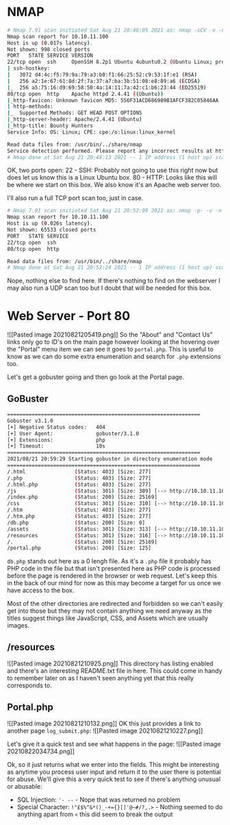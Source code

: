 # NMAP
```bash
# Nmap 7.91 scan initiated Sat Aug 21 20:48:05 2021 as: nmap -sCV -v -n -oA nmap/nmap_Initial 10.10.11.100
Nmap scan report for 10.10.11.100
Host is up (0.017s latency).
Not shown: 998 closed ports
PORT   STATE SERVICE VERSION
22/tcp open  ssh     OpenSSH 8.2p1 Ubuntu 4ubuntu0.2 (Ubuntu Linux; protocol 2.0)
| ssh-hostkey: 
|   3072 d4:4c:f5:79:9a:79:a3:b0:f1:66:25:52:c9:53:1f:e1 (RSA)
|   256 a2:1e:67:61:8d:2f:7a:37:a7:ba:3b:51:08:e8:89:a6 (ECDSA)
|_  256 a5:75:16:d9:69:58:50:4a:14:11:7a:42:c1:b6:23:44 (ED25519)
80/tcp open  http    Apache httpd 2.4.41 ((Ubuntu))
|_http-favicon: Unknown favicon MD5: 556F31ACD686989B1AFCF382C05846AA
| http-methods: 
|_  Supported Methods: GET HEAD POST OPTIONS
|_http-server-header: Apache/2.4.41 (Ubuntu)
|_http-title: Bounty Hunters
Service Info: OS: Linux; CPE: cpe:/o:linux:linux_kernel

Read data files from: /usr/bin/../share/nmap
Service detection performed. Please report any incorrect results at https://nmap.org/submit/ .
# Nmap done at Sat Aug 21 20:48:13 2021 -- 1 IP address (1 host up) scanned in 7.79 seconds
```

OK, two ports open:
22 - SSH: Probably not going to use this right now but does let us know this is a Linux Ubuntu box.
80 - HTTP: Looks like this will be where we start on this box. We also know it's an Apache web server too.

I'll also run a full TCP port scan too, just in case.
```bash
# Nmap 7.91 scan initiated Sat Aug 21 20:52:09 2021 as: nmap -p- -v -n -oA nmap/nmap_FullTCP 10.10.11.100
Nmap scan report for 10.10.11.100
Host is up (0.026s latency).
Not shown: 65533 closed ports
PORT   STATE SERVICE
22/tcp open  ssh
80/tcp open  http

Read data files from: /usr/bin/../share/nmap
# Nmap done at Sat Aug 21 20:52:24 2021 -- 1 IP address (1 host up) scanned in 14.59 seconds
```
Nope, nothing else to find here. If there's nothing to find on the webserver I may also run a UDP scan too but I doubt that will be needed for this box.

# Web Server - Port 80
![[Pasted image 20210821205419.png]]
So the "About" and "Contact Us" links only go to ID's on the main page however looking at the hovering over the "Portal" menu item we can see it goes to `portal.php`. This is useful to know as we can do some extra enumeration and search for `.php` extensions too.

Let's get a gobuster going and then go look at the Portal page.
## GoBuster
```bash
===============================================================                                               
Gobuster v3.1.0                                                                                                                                                       by OJ Reeves (@TheColonial) & Christian Mehlmauer (@firefart)                                                                                                         ===============================================================                                                                                                        [+] Url:                     http://10.10.11.100/                                                                                                                      [+] Method:                  GET                                                                                                                                        [+] Threads:                 10                                                                                                                                        [+] Wordlist:                /usr/share/SecLists/Discovery/Web-Content/raft-small-words.txt                   
[+] Negative Status codes:   404                                                                                                                                  
[+] User Agent:              gobuster/3.1.0                                                                                                                          
[+] Extensions:              php                                                                                                                                      
[+] Timeout:                 10s                                                                                                                                      
===============================================================                                                                                                      
2021/08/21 20:59:29 Starting gobuster in directory enumeration mode                                                                                                  
===============================================================                                                                                                      
/.html                (Status: 403) [Size: 277]                                                                                                                      
/.php                 (Status: 403) [Size: 277]                                                                                                                      
/.html.php            (Status: 403) [Size: 277]                                                                                                                     
/js                   (Status: 301) [Size: 309] [--> http://10.10.11.100/js/]                                                                                        
/index.php            (Status: 200) [Size: 25169]                                                                                                                    
/css                  (Status: 301) [Size: 310] [--> http://10.10.11.100/css/]                                                                                        
/.htm                 (Status: 403) [Size: 277]                                                                                                                      
/.htm.php             (Status: 403) [Size: 277]                                                                                                                      
/db.php               (Status: 200) [Size: 0]                                        
/assets               (Status: 301) [Size: 313] [--> http://10.10.11.100/assets/]    
/resources            (Status: 301) [Size: 316] [--> http://10.10.11.100/resources/] 
/.                    (Status: 200) [Size: 25169]                                    
/portal.php           (Status: 200) [Size: 125]                               
```
`db.php` stands out here as a 0 lengh file. As it's a `.php` file it probably has PHP code in the file but that isn't presented here as PHP code is processed before the page is rendered in the browser or web request. Let's keep this in the back of our mind for now as this may become a target for us once we have access to the box.

Most of the other directories are redirected and forbidden so we can't easily get into those but they may not contain anything we need anyway as the titles suggest things like JavaScript, CSS, and Assets which are usually images.

## /resources
![[Pasted image 20210821210925.png]]
This directory has listing enabled and there's an interesting README.txt file in here. This could come in handy to remember later on as I haven't seen anything yet that this really corresponds to.

## Portal.php
![[Pasted image 20210821210132.png]]
OK this just provides a link to another page `log_submit.php`:
![[Pasted image 20210821210227.png]]

Let's give it a quick test and see what happens in the page:
![[Pasted image 20210822034734.png]]

Ok, so it just returns what we enter into the fields. This might be interesting as anytime you process user input and return it to the user there is potential for abuse. We'll give this a very quick test to see if there's anything unusual or abusable:
+ SQL Injection: `'- --` - Nope that was returned no problem
+ Special Character: `!"£$%^&*()_-+={}[]'@~#/?,.>` - Nothing seemed to do anything apart from `<` this did seem to break the output